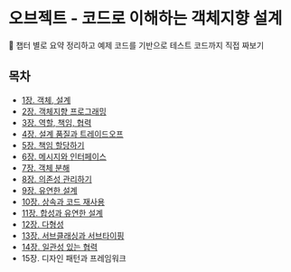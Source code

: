 # 오브젝트 - 코드로 이해하는 객체지향 설계
📌 챕터 별로 요약 정리하고 예제 코드를 기반으로 테스트 코드까지 직접 짜보기

## 목차
- [1장. 객체, 설계](./contents/chapter01.md)
- [2장. 객체지향 프로그래밍](./contents/chapter02.md)
- [3장. 역할, 책임, 협력](./contents/chapter03.md)
- [4장. 설계 품질과 트레이드오프](./contents/chapter04.md)
- [5장. 책임 할당하기](./contents/chapter05.md)
- [6장. 메시지와 인터페이스](./contents/chapter06.md)
- [7장. 객체 분해](./contents/chapter07.md)
- [8장. 의존성 관리하기](./contents/chapter08.md)
- [9장. 유연한 설계](./contents/chapter09.md)
- [10장. 상속과 코드 재사용](./contents/chapter10.md)
- [11장. 합성과 유연한 설계](./contents/chapter11.md)
- [12장. 다형성](./contents/chapter12.md)
- [13장. 서브클래싱과 서브타이핑](./contents/chapter13.md)
- [14장. 일관성 있는 협력](./contents/chapter14.md)
- 15장. 디자인 패턴과 프레임워크
